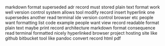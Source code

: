 markdown format superseded adr record must stored plain text format work well version control system allows tool modify record insert hyperlink one supersedes another read terminal ide version control browser etc people want formatting list code example people want view record readable format plain text maybe print record architecture markdown format consequence read terminal formatted nicely hyperlinked browser project hosting site like github bitbucket tool like pandoc convert record html pdf